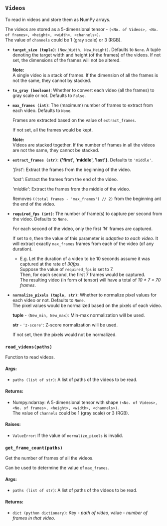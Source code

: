 ## `Videos`

To read in videos and store them as NumPy arrays.

The videos are stored as a 5-dimensional tensor - `(<No. of Videos>, <No. of frames>, <height>, <width>, <channels>)`.  
The value of `channels` could be 1 (gray scale) or 3 (RGB).

- **`target_size (tuple)`**: `(New_Width, New_Height)`. Defaults to `None`.
A tuple denoting the target width and height (of the frames) of the videos.
If not set, the dimensions of the frames will not be altered.

	**Note:**  
		A single video is a stack of frames. If the dimension of all the frames is not the same, they cannot by stacked.

- **`to_gray (boolean)`**: Whether to convert each video (all the frames) to gray scale or not. Defaults to `False`.

- **`max_frames (int)`**: The (maximum) number of frames to extract from each video. Defaults to `None`.

	Frames are extracted based on the value of `extract_frames`.

	If not set, all the frames would be kept.

	**Note:**  
		Videos are stacked together. If the number of frames in all the videos are not the same, they cannot be stacked.

- **`extract_frames (str)`**: **{'first', 'middle', 'last'}**. Defaults to `'middle'`.

	*'first'*: Extract the frames from the beginning of the video. 
 
	*'last'*: Extract the frames from the end of the video.  

	*'middle'*: Extract the frames from the middle of the video.  

	Removes `((total frames - 'max_frames') // 2)` from the beginning ant the end of the video.

- **`required_fps (int)`**: The number of frame(s) to capture per second from the video. Defaults to `None`.  

	For each second of the video, only the first *'N'* frames are captured.  

	If set to `0`, then the value of this parameter is *adaptive to each video*.
	It will extract exactly `max_frames` frames from each of the video (of any duration).
	
	- E.g. Let the duration of a video to be 10 seconds assume it was captured at the rate of *30fps*.  
		Suppose the value of `required_fps` is set to 7.  
		Then, for each second, the first 7 frames would be captured.  
		The resulting video (in form of tensor) will have a total of _10 * 7 = 70 frames_.  
	
- **`normalize_pixels (tuple, str)`**: Whether to normalize pixel values for each video or not. Defaults to `None`.  
	The pixel values would be normalized based on the pixels of each video.

	**tuple** - `(New_min, New_max)`: Min-max normalization will be used.  

	**str** - `'z-score'`: Z-score normalization will be used.  

	If not set, then the pixels would not be normalized.  

### `read_videos(paths)`

Function to read videos.

#### **Args**:
- `paths (list of str)`: A list of paths of the videos to be read.

#### **Returns**:
- Numpy.ndarray: A 5-dimensional tensor with shape `(<No. of Videos>, <No. of frames>, <height>, <width>, <channels>)`.  
The value of `channels` could be 1 (gray scale) or 3 (RGB).

#### **Raises**:
- `ValueError`: If the value of `normalize_pixels` is invalid.

### `get_frame_count(paths)`

Get the number of frames of all the videos.

Can be used to determine the value of `max_frames`.

#### **Args**:
- `paths (list of str)`: A list of paths of the videos to be read.

#### **Returns**:
- `dict (python dictionary)`: Key - *path of video*, value - *number of frames in that video*.